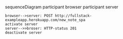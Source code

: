sequenceDiagram
    participant browser
    participant server

    browser-->server: POST http://fullstack-exampleapp.herokuapp.com/new_note_spa
    activate server
    server-->>broser: HTTP-status 201
    deactivate server